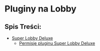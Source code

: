 # Pluginy na Lobby

## Spis Treści:
- [Super Lobby Deluxe]()
  - [Permisje pluginu Super Lobby Deluxe]()
